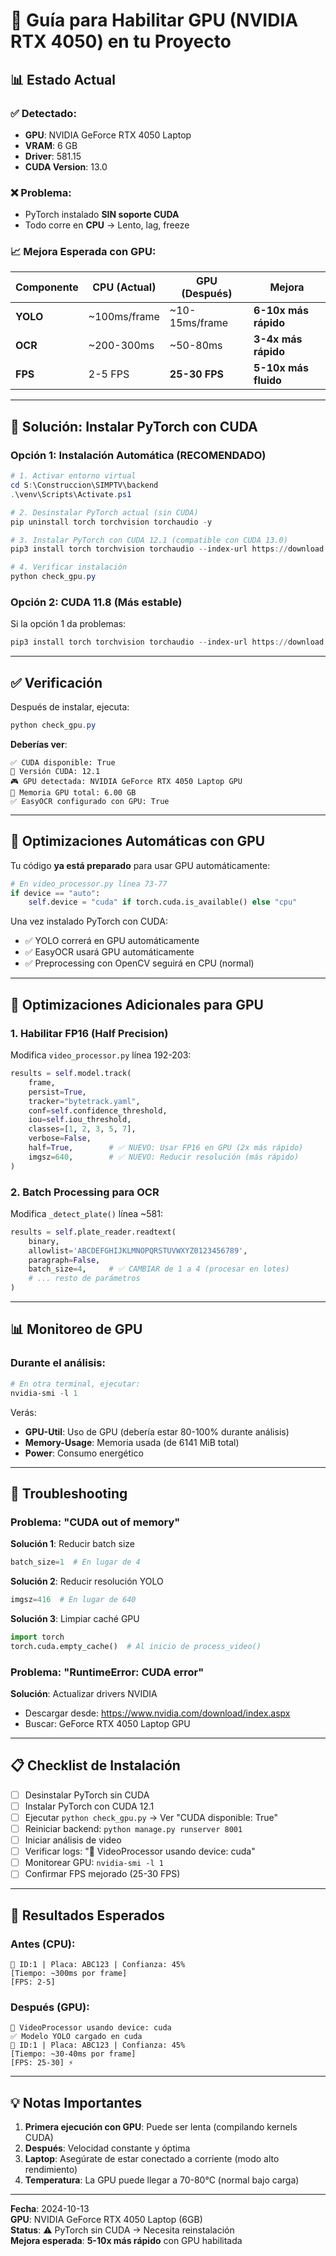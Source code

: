 # 🚀 Guía para Habilitar GPU (NVIDIA RTX 4050) en tu Proyecto

## 📊 Estado Actual

### ✅ Detectado:
- **GPU**: NVIDIA GeForce RTX 4050 Laptop
- **VRAM**: 6 GB
- **Driver**: 581.15
- **CUDA Version**: 13.0

### ❌ Problema:
- PyTorch instalado **SIN soporte CUDA**
- Todo corre en **CPU** → Lento, lag, freeze

### 📈 Mejora Esperada con GPU:
| Componente | CPU (Actual) | GPU (Después) | Mejora |
|------------|--------------|---------------|--------|
| **YOLO** | ~100ms/frame | ~10-15ms/frame | **6-10x más rápido** |
| **OCR** | ~200-300ms | ~50-80ms | **3-4x más rápido** |
| **FPS** | 2-5 FPS | **25-30 FPS** | **5-10x más fluido** |

---

## 🔧 Solución: Instalar PyTorch con CUDA

### Opción 1: **Instalación Automática (RECOMENDADO)**

```powershell
# 1. Activar entorno virtual
cd S:\Construccion\SIMPTV\backend
.\venv\Scripts\Activate.ps1

# 2. Desinstalar PyTorch actual (sin CUDA)
pip uninstall torch torchvision torchaudio -y

# 3. Instalar PyTorch con CUDA 12.1 (compatible con CUDA 13.0)
pip3 install torch torchvision torchaudio --index-url https://download.pytorch.org/whl/cu121

# 4. Verificar instalación
python check_gpu.py
```

### Opción 2: **CUDA 11.8 (Más estable)**

Si la opción 1 da problemas:

```powershell
pip3 install torch torchvision torchaudio --index-url https://download.pytorch.org/whl/cu118
```

---

## ✅ Verificación

Después de instalar, ejecuta:

```powershell
python check_gpu.py
```

**Deberías ver**:
```
✅ CUDA disponible: True
📌 Versión CUDA: 12.1
🎮 GPU detectada: NVIDIA GeForce RTX 4050 Laptop GPU
💾 Memoria GPU total: 6.00 GB
✅ EasyOCR configurado con GPU: True
```

---

## 🎯 Optimizaciones Automáticas con GPU

Tu código **ya está preparado** para usar GPU automáticamente:

```python
# En video_processor.py línea 73-77
if device == "auto":
    self.device = "cuda" if torch.cuda.is_available() else "cpu"
```

Una vez instalado PyTorch con CUDA:
- ✅ YOLO correrá en GPU automáticamente
- ✅ EasyOCR usará GPU automáticamente
- ✅ Preprocessing con OpenCV seguirá en CPU (normal)

---

## 🚀 Optimizaciones Adicionales para GPU

### 1. **Habilitar FP16 (Half Precision)**

Modifica `video_processor.py` línea 192-203:

```python
results = self.model.track(
    frame,
    persist=True,
    tracker="bytetrack.yaml",
    conf=self.confidence_threshold,
    iou=self.iou_threshold,
    classes=[1, 2, 3, 5, 7],
    verbose=False,
    half=True,        # ✅ NUEVO: Usar FP16 en GPU (2x más rápido)
    imgsz=640,        # ✅ NUEVO: Reducir resolución (más rápido)
)
```

### 2. **Batch Processing para OCR**

Modifica `_detect_plate()` línea ~581:

```python
results = self.plate_reader.readtext(
    binary,
    allowlist='ABCDEFGHIJKLMNOPQRSTUVWXYZ0123456789',
    paragraph=False,
    batch_size=4,     # ✅ CAMBIAR de 1 a 4 (procesar en lotes)
    # ... resto de parámetros
)
```

---

## 📊 Monitoreo de GPU

### Durante el análisis:

```powershell
# En otra terminal, ejecutar:
nvidia-smi -l 1
```

Verás:
- **GPU-Util**: Uso de GPU (debería estar 80-100% durante análisis)
- **Memory-Usage**: Memoria usada (de 6141 MiB total)
- **Power**: Consumo energético

---

## 🐛 Troubleshooting

### Problema: "CUDA out of memory"

**Solución 1**: Reducir batch size
```python
batch_size=1  # En lugar de 4
```

**Solución 2**: Reducir resolución YOLO
```python
imgsz=416  # En lugar de 640
```

**Solución 3**: Limpiar caché GPU
```python
import torch
torch.cuda.empty_cache()  # Al inicio de process_video()
```

### Problema: "RuntimeError: CUDA error"

**Solución**: Actualizar drivers NVIDIA
- Descargar desde: https://www.nvidia.com/download/index.aspx
- Buscar: GeForce RTX 4050 Laptop GPU

---

## 📋 Checklist de Instalación

- [ ] Desinstalar PyTorch sin CUDA
- [ ] Instalar PyTorch con CUDA 12.1
- [ ] Ejecutar `python check_gpu.py` → Ver "CUDA disponible: True"
- [ ] Reiniciar backend: `python manage.py runserver 8001`
- [ ] Iniciar análisis de video
- [ ] Verificar logs: "🚀 VideoProcessor usando device: cuda"
- [ ] Monitorear GPU: `nvidia-smi -l 1`
- [ ] Confirmar FPS mejorado (25-30 FPS)

---

## 🎯 Resultados Esperados

### Antes (CPU):
```
🚗 ID:1 | Placa: ABC123 | Confianza: 45%
[Tiempo: ~300ms por frame]
[FPS: 2-5]
```

### Después (GPU):
```
🚀 VideoProcessor usando device: cuda
✅ Modelo YOLO cargado en cuda
🚗 ID:1 | Placa: ABC123 | Confianza: 45%
[Tiempo: ~30-40ms por frame]
[FPS: 25-30] ⚡
```

---

## 💡 Notas Importantes

1. **Primera ejecución con GPU**: Puede ser lenta (compilando kernels CUDA)
2. **Después**: Velocidad constante y óptima
3. **Laptop**: Asegúrate de estar conectado a corriente (modo alto rendimiento)
4. **Temperatura**: La GPU puede llegar a 70-80°C (normal bajo carga)

---

**Fecha**: 2024-10-13  
**GPU**: NVIDIA GeForce RTX 4050 Laptop (6GB)  
**Status**: ⚠️ PyTorch sin CUDA → Necesita reinstalación  
**Mejora esperada**: **5-10x más rápido** con GPU habilitada

